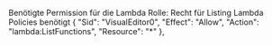 Benötigte Permission für die Lambda Rolle:
Recht für Listing Lambda Policies benötigt
        {
            "Sid": "VisualEditor0",
            "Effect": "Allow",
            "Action": "lambda:ListFunctions",
            "Resource": "*"
        },